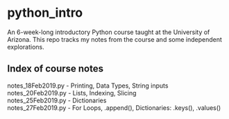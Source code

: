 # python_intro

An 6-week-long introductory Python course taught at the University of Arizona. This repo tracks my notes from the course and some independent explorations. 

Index of course notes
---------------------
notes_18Feb2019.py - Printing, Data Types, String inputs  
notes_20Feb2019.py - Lists, Indexing, Slicing  
notes_25Feb2019.py - Dictionaries  
notes_27Feb2019.py - For Loops, .append(), Dictionaries: .keys(), .values()

